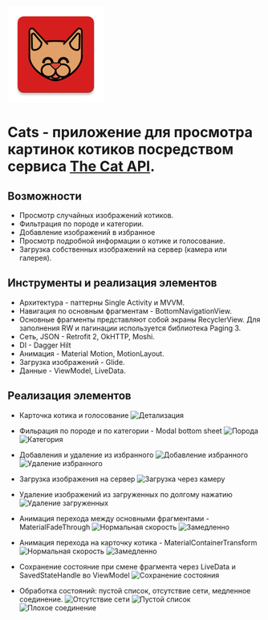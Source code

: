 ![Cats logo](/app/src/main/res/mipmap-xxxhdpi/ic_launcher.png)
# Сats - приложение для просмотра картинок котиков посредством сервиса [The Cat API](https://thecatapi.com).
## Возможности

- Просмотр случайных изображений котиков.
- Фильтрация по породе и категории.
- Добавление изображений в избранное
- Просмотр подробной информации о котике и голосование.
- Загрузка собственных изображений на сервер (камера или галерея).

## Инструменты и реализация элементов

- Архитектура - паттерны Single Activity и MVVM.
- Навигация по основным фрагментам - BottomNavigationView.
- Основные фрагменты представляют собой экраны RecyclerView. Для заполнения RW и пагинации используется библиотека Paging 3.
- Сеть, JSON - Retrofit 2, OkHTTP, Moshi.
- DI - Dagger Hilt
- Анимация - Material Motion, MotionLayout.
- Загрузка изображений - Glide.
- Данные - ViewModel, LiveData.

## Реализация элементов
- Карточка котика и голосование
![Детализация](https://media.giphy.com/media/5H1k28L5025eyH7CQl/giphy.gif)

- Фильрация по породе и по категории - Modal bottom sheet
![Порода](https://media.giphy.com/media/jPEg55a9ltPb0tmI7v/giphy.gif)
![Категория](https://media.giphy.com/media/OZZ090usyYzcBE4IJy/giphy.gif)

- Добавления и удаление из избранного
![Добавление избранного](https://media.giphy.com/media/ft9Vla3pksH0mtk4gW/giphy.gif)
![Удаление избранного](https://media.giphy.com/media/8sqs3E3TBBye6VB4DV/giphy.gif)

- Загрузка изображения на сервер
![Загрузка через камеру](https://media.giphy.com/media/mbd7cX36RgU5KNSxwo/giphy.gif)

- Удаление изображений из загруженных по долгому нажатию
![Удаление загруженных](https://media.giphy.com/media/837VDluMOTnvTvNEXQ/giphy.gif)

- Анимация перехода между основными фрагментами - MaterialFadeThrough
![Нормальная скорость](https://media.giphy.com/media/CjGMy3ql8D1Dhr0VF8/giphy.gif)
![Замедленно](https://media.giphy.com/media/upqh1T0HgpIcHXf7GO/giphy.gif)

- Анимация перехода на карточку котика - MaterialContainerTransform
![Нормальная скорость](https://media.giphy.com/media/yiAMoOoSYALbmWta1N/giphy.gif)
![Замедленно](https://media.giphy.com/media/u6KKUUCl7IDjcbvwjF/giphy.gif)

- Сохранение состояние при смене фрагмента через LiveData и SavedStateHandle во ViewModel
![Сохранение состояния](https://media.giphy.com/media/chHiWJb6Q7eBu11gm4/giphy.gif)

- Обработка состояний: пустой список, отсутствие сети, медленное соединение.
![Отсутствие сети](https://media.giphy.com/media/mxzUHRqoEoXqJEfCIP/giphy.gif)
![Пустой список](https://media.giphy.com/media/nCs3K0zQsfQumJqt5B/giphy.gif)
![Плохое соединение](https://media.giphy.com/media/a1L9nRIn5M1J34aMXq/giphy.gif)

